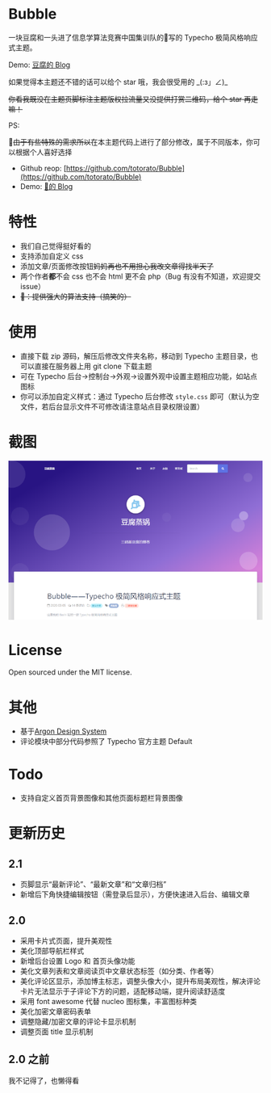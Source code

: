 # Bubble

一块豆腐和一头进了信息学算法竞赛中国集训队的🐷写的 Typecho 极简风格响应式主题。

Demo:  [豆腐的 Blog](https://tntofu.com/)

如果觉得本主题还不错的话可以给个 star 哦，我会很受用的 \_(:з」∠)\_

~~你看我既没在主题页脚标注主题版权拉流量又没提供打赏二维码，给个 star 再走嘛！~~

PS:

🐷~~由于有些特殊的需求所以~~在本主题代码上进行了部分修改，属于不同版本，你可以根据个人喜好选择

+ Github reop: [https://github.com/totorato/Bubble](https://github.com/totorato/Bubble)
+ Demo: [🐷的 Blog](http://www.whalemaid.xyz/)

# 特性

+ 我们自己觉得挺好看的
+ 支持添加自定义 css
+ 添加文章/页面修改按钮~~妈妈再也不用担心我改文章得找半天了~~
+ 两个作者**都**不会 css 也不会 html 更不会 php（Bug 有没有不知道，欢迎提交 issue）
+ ~~🐷：提供强大的算法支持（搞笑的）~~

# 使用

+ 直接下载 zip 源码，解压后修改文件夹名称，移动到 Typecho 主题目录，也可以直接在服务器上用 git clone 下载主题
+ 可在 Typecho 后台->控制台->外观->设置外观中设置主题相应功能，如站点图标
+ 你可以添加自定义样式：通过 Typecho 后台修改 `style.css` 即可（默认为空文件，若后台显示文件不可修改请注意站点目录权限设置）

# 截图

![](screenshot.png)

# License

Open sourced under the MIT license.

# 其他

+ 基于[Argon Design System](https://www.creative-tim.com/product/argon-design-system)
+ 评论模块中部分代码参照了 Typecho 官方主题 Default

# Todo

+ 支持自定义首页背景图像和其他页面标题栏背景图像

# 更新历史
## 2.1

+ 页脚显示“最新评论”、“最新文章”和“文章归档”
+ 新增后下角快捷编辑按钮（需登录后显示），方便快速进入后台、编辑文章

## 2.0

+ 采用卡片式页面，提升美观性
+ 美化顶部导航栏样式
+ 新增后台设置 Logo 和 首页头像功能
+ 美化文章列表和文章阅读页中文章状态标签（如分类、作者等）
+ 美化评论区显示，添加博主标志，调整头像大小，提升布局美观性，解决评论卡片无法显示于子评论下方的问题，适配移动端，提升阅读舒适度
+ 采用 font awesome 代替 nucleo 图标集，丰富图标种类
+ 美化加密文章密码表单
+ 调整隐藏/加密文章的评论卡显示机制
+ 调整页面 title 显示机制

## 2.0 之前

我不记得了，也懒得看
